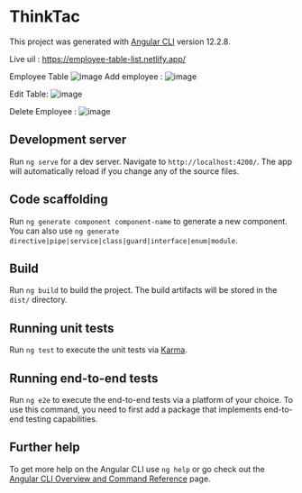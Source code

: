 # ThinkTac

This project was generated with [Angular CLI](https://github.com/angular/angular-cli) version 12.2.8.

Live uil : https://employee-table-list.netlify.app/

Employee Table
![image](https://user-images.githubusercontent.com/64727650/190414128-c28d3dd0-10b8-436b-ac39-9f37e0138720.png)
Add employee : 
![image](https://user-images.githubusercontent.com/64727650/190414242-fcc011b7-5b2c-42ac-a3bc-cb569a26626a.png)

Edit Table:
![image](https://user-images.githubusercontent.com/64727650/190414360-d65647e9-d5e5-4bc8-b134-8cad7f3bd4da.png)

Delete Employee :
![image](https://user-images.githubusercontent.com/64727650/190414480-ab58fe78-f6c1-4941-ae7b-7584b287eafb.png)

## Development server

Run `ng serve` for a dev server. Navigate to `http://localhost:4200/`. The app will automatically reload if you change any of the source files.

## Code scaffolding

Run `ng generate component component-name` to generate a new component. You can also use `ng generate directive|pipe|service|class|guard|interface|enum|module`.

## Build

Run `ng build` to build the project. The build artifacts will be stored in the `dist/` directory.

## Running unit tests

Run `ng test` to execute the unit tests via [Karma](https://karma-runner.github.io).

## Running end-to-end tests

Run `ng e2e` to execute the end-to-end tests via a platform of your choice. To use this command, you need to first add a package that implements end-to-end testing capabilities.

## Further help

To get more help on the Angular CLI use `ng help` or go check out the [Angular CLI Overview and Command Reference](https://angular.io/cli) page.
